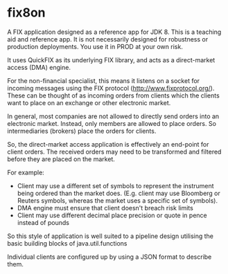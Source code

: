 fix8on
======

A FIX application designed as a reference app for JDK 8. This is a teaching aid and reference app.
It is not necessarily designed for robustness or production deployments. You use it in PROD at your
own risk. 

It uses QuickFIX as its underlying FIX library, and acts as a direct-market access (DMA) engine.

For the non-financial specialist, this means it listens on a socket for incoming messages using the
FIX protocol (http://www.fixprotocol.org/). These can be thought of as incoming orders from 
clients which the clients want to place on an exchange or other electronic market. 

In general, most companies are not allowed to directly send orders into an electronic market.
Instead, only members are allowed to place orders. So intermediaries (brokers) place the orders 
for clients. 

So, the direct-market access application is effectively an end-point for client orders. The received
orders may need to be transformed and filtered before they are placed on the market.

For example:

* Client may use a different set of symbols to represent the instrument being ordered than the market does.
(E.g. client may use Bloomberg or Reuters symbols, whereas the market uses a specific set of symbols).
* DMA engine must ensure that client doesn't breach risk limits
* Client may use different decimal place precision or quote in pence instead of pounds

So this style of application is well suited to a pipeline design utilising the basic building blocks
of java.util.functions

Individual clients are configured up by using a JSON format to describe them.
